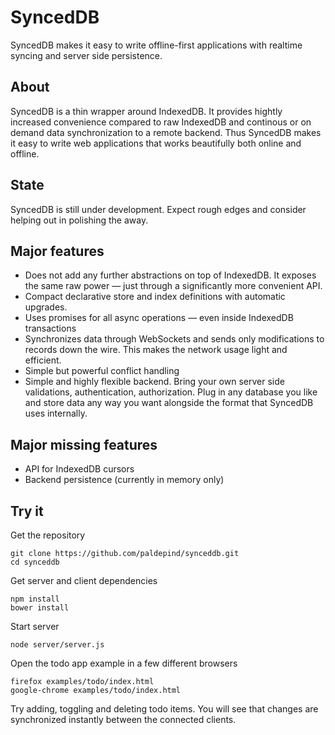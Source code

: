 SyncedDB
========
SyncedDB makes it easy to write offline-first applications with realtime
syncing and server side persistence.

About
-----
SyncedDB is a thin wrapper around IndexedDB. It provides hightly increased
convenience compared to raw IndexedDB and continous or on demand data
synchronization to a remote backend. Thus SyncedDB makes it easy to write web
applications that works beautifully both online and offline.

State
-----
SyncedDB is still under development. Expect rough edges and consider helping
out in polishing the away.

Major features
--------
* Does not add any further abstractions on top of IndexedDB. It exposes the same
  raw power — just through a significantly more convenient API.
* Compact declarative store and index definitions with automatic upgrades.
* Uses promises for all async operations — even inside IndexedDB transactions
* Synchronizes data through WebSockets and sends only modifications to records
  down the wire. This makes the network usage light and efficient.
* Simple but powerful conflict handling
* Simple and highly flexible backend. Bring your own server side validations,
  authentication, authorization. Plug in any database you like and store data
  any way you want alongside the format that SyncedDB uses internally.

Major missing features
----------------
* API for IndexedDB cursors
* Backend persistence (currently in memory only)

Try it
------
Get the repository
```
git clone https://github.com/paldepind/synceddb.git
cd synceddb
```
Get server and client dependencies
```
npm install
bower install
```
Start server
```
node server/server.js
```
Open the todo app example in a few different browsers
```
firefox examples/todo/index.html
google-chrome examples/todo/index.html
```
Try adding, toggling and deleting todo items. You will see
that changes are synchronized instantly between the
connected clients.
